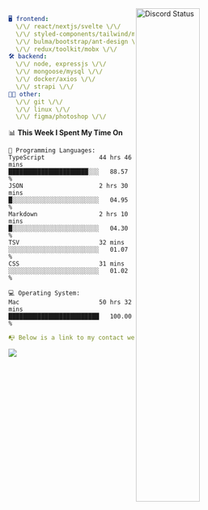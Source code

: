 
<a href="https://discord.com/users/279302975371870218" target="_blank">
    <img width="50%" align="right" alt="Discord Status" src="https://lanyard.cnrad.dev/api/279302975371870218?bg=161B22&borderRadius=5px%205px%200%200&hideTimestamp=true&idleMessage=Just%20chillin%27%20at%20the%20moment&animated=true">
</a>

```yaml
🖥️ frontend: 
  \/\/ react/nextjs/svelte \/\/
  \/\/ styled-components/tailwind/mui/
  \/\/ bulma/bootstrap/ant-design \/\/
  \/\/ redux/toolkit/mobx \/\/
🛠 backend: 
  \/\/ node, expressjs \/\/
  \/\/ mongoose/mysql \/\/
  \/\/ docker/axios \/\/
  \/\/ strapi \/\/
👨‍💻 other: 
  \/\/ git \/\/ 
  \/\/ linux \/\/
  \/\/ figma/photoshop \/\/
```
<!--START_SECTION:waka-->
📊 **This Week I Spent My Time On** 

```text
💬 Programming Languages: 
TypeScript               44 hrs 46 mins      ██████████████████████░░░   88.57 % 
JSON                     2 hrs 30 mins       █░░░░░░░░░░░░░░░░░░░░░░░░   04.95 % 
Markdown                 2 hrs 10 mins       █░░░░░░░░░░░░░░░░░░░░░░░░   04.30 % 
TSV                      32 mins             ░░░░░░░░░░░░░░░░░░░░░░░░░   01.07 % 
CSS                      31 mins             ░░░░░░░░░░░░░░░░░░░░░░░░░   01.02 % 

💻 Operating System: 
Mac                      50 hrs 32 mins      █████████████████████████   100.00 % 
```


<!--END_SECTION:waka-->
```yaml
📭 Below is a link to my contact website 
```
<a href="https://mxns.xyz" target="_black"> <img src="https://img.shields.io/badge/website-161B22?style=for-the-badge&logo=About.me&logoColor=white"></img> <a/>
